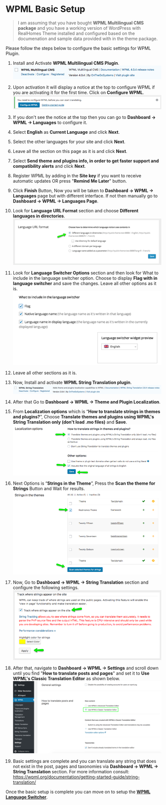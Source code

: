 # WPML Basic Setup

> I am assuming that you have bought **WPML Multilingual CMS package** and you have a working version of WordPress with RealHomes Theme installed and configured based on the documenation and sample data provided with in the theme package.

Please follow the steps below to configure the basic settings for WPML Plugin.

1. Install and Activate **WPML Multilingual CMS Plugin**.
![RealHomes Documentation](images/wpml/wpml-cms.png)

2. Upon activation it will display a notice at the top to configure WPML if you are activating it for the first time. Click on **Configure WPML**.
![RealHomes Documentation](images/wpml/configure-wpml.png)

3. If you don't see the notice at the top then you can go to **Dashboard → WPML → Languages** to configure it.

4. Select **English** as **Current Language** and click **Next**.

5. Select the other languages for your site and click **Next**.

6. Leave all the section on this page as it is and click **Next**.

7. Select **Send theme and plugins info, in order to get faster support and compatibility alerts** and click **Next**.

8. Register WPML by adding in the **Site key** if you want to receive automatic updates OR press "**Remind Me Later**" button.

9. Click **Finish** Button, Now you will be taken to **Dashboard → WPML → Languages** page but with different interface. If not then manually go to **Dashboard → WPML → Languages Page**.

10. Look for **Language URL Format** section and choose **Different languages in directories**.
![RealHomes Documentation](images/wpml/language-url-format.png)

11. Look for **Language Switcher Options** section and then look for What to include in the language switcher option. Choose to display **Flag with in language switcher** and save the changes. Leave all other options as it is. 
![RealHomes Documentation](images/wpml/language-switcher-options.png)

12. Leave all other sections as it is.

13. Now, Install and activate **WPML String Translation plugin**. 
![RealHomes Documentation](images/wpml/wpml-string-translation.png)

14. After that Go to **Dashboard → WPML → Theme and Plugin Localization**.

15. From **Localization options** which is “**How to translate strings in themes and plugins?**”, Choose **Translate themes and plugins using WPML's String Translation only (don't load .mo files)** and **Save**. ![RealHomes Documentation](images/wpml/theme-and-plugin-localization.png)

16. Next Options is “**Strings in the Theme**”, Press the **Scan the theme for Strings** Button and Wait for results. ![RealHomes Documentation](images/wpml/string-in-theme.png)

17. Now, Go to **Dashboard → WPML → String Translation** section and configure the following settings. ![RealHomes Documentation](images/wpml/track-strings.png)

18. After that, navigate to **Dashboard → WPML → Settings** and scroll down until you find "**How to translate posts and pages**" and set it to **Use WPML's Classic Translation Editor** as shown below. ![RealHomes Documentation](images/wpml/wpml-classic-editor.png)

19.  Basic settings are complete and you can translate any string that does not exist in the post, pages and taxonomies via **Dashboard → WPML → String Translation** section. For more information consult: https://wpml.org/documentation/getting-started-guide/string-translation/

Once the basic setup is complete you can move on to setup the **[WPML Language Switcher](https://realhomes.io/documentation/wpml-language-switcher/)**.